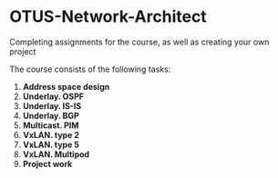 # OTUS-Network-Architect
Completing assignments for the course, as well as creating your own project

The course consists of the following tasks:

1. **Address space design**
2.  **Underlay. OSPF**
3. **Underlay. IS-IS**
4. **Underlay. BGP**
5. **Multicast. PIM**
6. **VxLAN. type 2**
7. **VxLAN. type 5**
8. **VxLAN. Multipod**
9. **Project work**